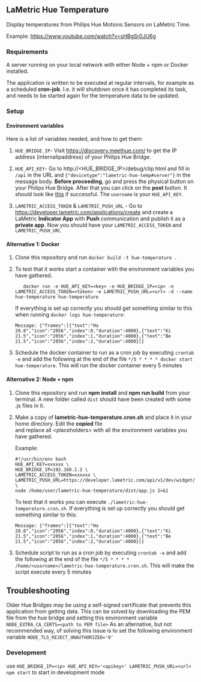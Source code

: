 ## LaMetric Hue Temperature

Display temperatures from Philips Hue Motions Sensors on LaMetric Time.

Example: https://www.youtube.com/watch?v=sHBgSr0JU6g

### Requirements

A server running on your local network with either Node + npm or Docker installed.

The application is written to be executed at regular intervals, for example as a scheduled **cron-job**. I.e. it will
shutdown once it has completed its task, and needs to be started again for the temperature data to be updated.

### Setup

#### Environment variables

Here is a list of variables needed, and how to get them:

1. `HUE_BRIDGE_IP`- Visit https://discovery.meethue.com/ to get the IP address (internalipaddress) of your Philips Hue
   Bridge.

2. `HUE_API_KEY`- Go to http://<HUE_BRIDGE_IP>/debug/clip.html and fill in `/api` in the URL and
   `{"devicetype":"lametric-hue-temp#server"}` in the message body. **Before proceeding**, go and press the physical
   button on your Philips Hue Bridge. After that you can click on the **post** button. It should look like
   [this](https://developers.meethue.com/wp-content/uploads/2018/02/SuccessResponse-1.png) if successful. The `username`
   is your `HUE_API_KEY`.

3. `LAMETRIC_ACCESS_TOKEN` & `LAMETRIC_PUSH_URL` - Go to https://developer.lametric.com/applications/create and create a
   LaMetric **Indicator App** with **Push** communication and publish it as a **private app**. Now you should have your
   `LAMETRIC_ACCESS_TOKEN` and `LAMETRIC_PUSH_URL`

#### Alternative 1: Docker 

1. Clone this repository and run `docker build -t hue-temperature .`

2. To test that it works start a container with the environment variables you have gathered.
   ```
      docker run -e HUE_API_KEY=<key> -e HUE_BRIDGE_IP=<ip> -e LAMETRIC_ACCESS_TOKEN=<token> -e LAMETRIC_PUSH_URL=<url> -d --name hue-temperature hue-temperature
   ```
   If everything is set up correctly you should get something similar to this when
   running `docker logs hue-temperature`:
    ```
    Message: {"frames":[{"text":"Ha 20.8","icon":"2056","index":0,"duration":4000},{"text":"Ki 21.5","icon":"2056","index":1,"duration":4000},{"text":"Be 21.5","icon":"2056","index":2,"duration":4000}]}
    ```

3. Schedule the docker container to run as a cron job by executing `crontab -e` and add the following at the end of the
   file ```*/5 * * * * docker start hue-temperature```. This will run the docker container every 5 minutes

#### Alternative 2: Node + npm

1. Clone this repository and run **npm install** and **npm run build** from your terminal. A new folder called `dist`
   should have been created with some .js files in it.

2. Make a copy of **lametric-hue-temperature.cron.sh** and place it in your home directory. Edit the **copied** file  
   and replace all \<placeholders\> with all the environment variables you have gathered.

   Example:
    ```
    #!/usr/bin/env bash
    HUE_API_KEY=xxxxxx \
    HUE_BRIDGE_IP=192.168.1.2 \
    LAMETRIC_ACCESS_TOKEN=xxxxxx \
    LAMETRIC_PUSH_URL=https://developer.lametric.com/api/v1/dev/widget/update/com.lametric.xxxxxx \
    node /home/user/lametric-hue-temperature/dist/app.js 2>&1
    ```
   To test that it works you can execute `./lametric-hue-temperature.cron.sh`. If everything is set up correctly you
   should get something similar to this:
    ```
    Message: {"frames":[{"text":"Ha 20.8","icon":"2056","index":0,"duration":4000},{"text":"Ki 21.5","icon":"2056","index":1,"duration":4000},{"text":"Be 21.5","icon":"2056","index":2,"duration":4000}]}
    ```

3. Schedule script to run as a cron job by executing `crontab -e` and add the following at the end of the
   file ```*/5 * * * * /home/<username>/lametric-hue-temperature.cron.sh```. This will make the script execute every 5
   minutes

## Troubleshooting

Older Hue Bridges may be using a self-signed certificate that prevents this application from getting data. 
This can be solved by downloading the PEM file from the hue bridge and setting this environment variable `NODE_EXTRA_CA_CERTS=<path to PEM file>`
As an alternative, but not recommended way, of solving this issue is to set the following environment variable `NODE_TLS_REJECT_UNAUTHORIZED='0'`

### Development

use `HUE_BRIDGE_IP=<ip> HUE_API_KEY='<apikey>' LAMETRIC_PUSH_URL=<url> npm start` to start in development mode
